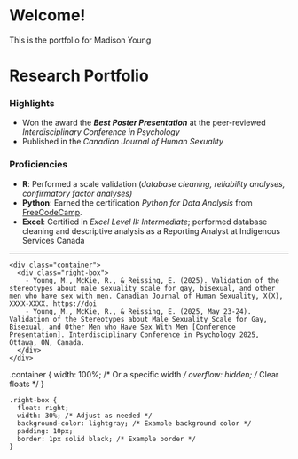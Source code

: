 # Welcome!
This is the portfolio for Madison Young

# Research Portfolio
### Highlights
- Won the award the **_Best Poster Presentation_** at the peer-reviewed _Interdisciplinary Conference in Psychology_
- Published in the _Canadian Journal of Human Sexuality_

### Proficiencies
- **R**: Performed a scale validation (_database cleaning, reliability analyses, confirmatory factor analyses)_
- **Python**: Earned the certification _Python for Data Analysis_ from <a href="https://www.freecodecamp.org">FreeCodeCamp</a>.
- **Excel**: Certified in _Excel Level II: Intermediate_; performed database cleaning and descriptive analysis as a Reporting Analyst at Indigenous Services Canada
<hr>

    <div class="container">
      <div class="right-box">
        - Young, M., McKie, R., & Reissing, E. (2025). Validation of the stereotypes about male sexuality scale for gay, bisexual, and other men who have sex with men. Canadian Journal of Human Sexuality, X(X), XXXX-XXXX. https://doi
        - Young, M., McKie, R., & Reissing, E. (2025, May 23-24). Validation of the Stereotypes about Male Sexuality Scale for Gay, Bisexual, and Other Men who Have Sex With Men [Conference Presentation]. Interdisciplinary Conference in Psychology 2025, Ottawa, ON, Canada.
      </div>
    </div>  

  .container {
      width: 100%; /* Or a specific width */
      overflow: hidden; /* Clear floats */
    }
    
    .right-box {
      float: right;
      width: 30%; /* Adjust as needed */
      background-color: lightgray; /* Example background color */
      padding: 10px;
      border: 1px solid black; /* Example border */
    }​
